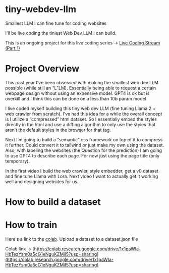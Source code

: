 # tiny-webdev-llm
Smallest LLM I can fine tune for coding websites

I'll be live coding the tiniest Web Dev LLM I can build. 

This is an ongoing project for this live coding series -> [Live Coding Stream (Part 1)](https://www.youtube.com/watch?v=J81h4NS64yQ) 

# Project Overview
This past year I’ve been obsessed with making the smallest web dev LLM possible (while still an “L”LM). Essentially being able to request a certain webpage design without using an expensive model. GPT4 is ok but is overkill and I think this can be done on a less than 10b param model

I live coded myself building this tiny web dev LLM (fine tuning Llama 2 + web crawler from scratch). I’ve had this idea for a while the overall concept is I utilize a “compressed” html dataset. So I essentially embed the styles directly in the html and use a diffing algorithm to only use the styles that aren’t the default styles in the browser for that tag.

Next I’m going to build a “semantic” css framework on top of it to compress it further. Could convert it to tailwind or just make my own using the dataset. Also, with labeling the websites (the Question for the prediction) I am going to use GPT4 to describe each page. For now just using the page title (only temporary).

In the first video I build the web crawler, style embedder, get a v0 dataset and fine tune Llama with Lora. Next video I want to actually get it working well and designing websites for us.

# How to build a dataset

# How to train
Here's a link to the [colab](https://colab.research.google.com/drive/1x1paWIa-HbTezYsm0a5cG1eNguKZMiI5?usp=sharing). Upload a dataset to a dataset.json file 

Colab link -> [https://colab.research.google.com/drive/1x1paWIa-HbTezYsm0a5cG1eNguKZMiI5?usp=sharing](https://colab.research.google.com/drive/1x1paWIa-HbTezYsm0a5cG1eNguKZMiI5?usp=sharing)
